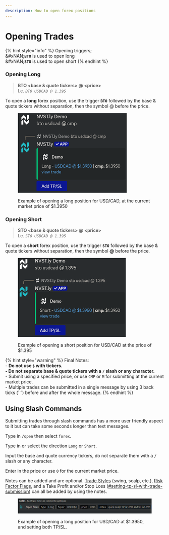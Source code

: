 ```yaml
---
description: How to open forex positions
---
```


# Opening Trades

{% hint style="info" %}
Opening triggers;\
&#xNAN;**`BTO`** is used to open long\
&#xNAN;**`STO`** is used to open short
{% endhint %}

### Opening Long

> **BTO \<base & quote tickers> @ \<price>**\
> I.e. _`BTO USDCAD @ 1.395`_

To open a **long** forex position, use the trigger **`BTO`** followed by the base & quote tickers without separation, then the symbol @ before the price.

<figure><img src="../.gitbook/assets/image (285).png" alt=""><figcaption><p>Example of opening a long position for USD/CAD, at the current market price of $1.3950</p></figcaption></figure>

### Opening Short

> **STO \<base & quote tickers> @ \<price>**\
> I.e. _`STO USDCAD @ 1.395`_

To open a **short** forex position, use the trigger **`STO`** followed by the base & quote tickers without separation, then the symbol **@** before the price.

<figure><img src="../.gitbook/assets/image (286).png" alt=""><figcaption><p>Example of opening a short position for USD/CAD at the price of $1.395</p></figcaption></figure>

{% hint style="warning" %}
Final Notes:\
\- **Do not use `$` with tickers.** \
**- Do not separate base & quote tickers with a `/` slash or any character.**\
\- Submit using a specified price, or use `CMP` or `M` for submitting at the current market price.\
\- Multiple trades can be submitted in a single message by using 3 back ticks (\`\`\`) before and after the whole message.
{% endhint %}

## Using Slash Commands

Submitting trades through slash commands has a more user friendly aspect to it but can take some seconds longer than text messages.

Type in `/open` then select `forex`.

Type in or select the direction `Long` or `Short`.

Input the base and quote currency tickers, do not separate them with a `/` slash or any character.

Enter in the price or use `0` for the current market price.

Notes can be added and are optional. [Trade Styles](trade-styles-risk-flags-and-trade-notes.md#trade-styles) (swing, scalp, etc.), [Risk Factor Flags](trade-styles-risk-flags-and-trade-notes.md#risk-flags), and a Take Profit and/or Stop Loss ([#setting-tp-sl-with-trade-submission](setting-tp-sl.md#setting-tp-sl-with-trade-submission "mention")) can all be added by using the notes.

<figure><img src="../.gitbook/assets/{FD99E266-789F-4D5A-BCCF-FAFEABA83611}.png" alt=""><figcaption><p>Example of opening a long position for USD/CAD at $1.3950, and setting both TP/SL.</p></figcaption></figure>
